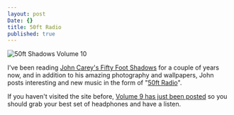 ```yaml
---
layout: post
Date: {}
title: 50ft Radio
published: true
---
```


<img src="http://images.fiftyfootshadows.net/2014/01/vol10-700x350.jpg" alt="50ft Shadows Volume 10" class="center"/>

I've been reading [John Carey's Fifty Foot Shadows](http://fiftyfootshadows.net/) for a couple of years now, and in addition to his amazing photography and wallpapers, John posts interesting and new music in the form of "[50ft Radio](http://fiftyfootshadows.net/category/music/)".

If you haven't visited the site before, [Volume 9 has just been posted](http://fiftyfootshadows.net/2013/12/12/50ft-radio-volume-nine/) so you should grab your best set of headphones and have a listen.